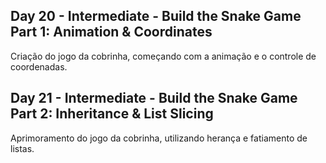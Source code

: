 ## Day 20 - Intermediate - Build the Snake Game Part 1: Animation & Coordinates
Criação do jogo da cobrinha, começando com a animação e o controle de coordenadas.

## Day 21 - Intermediate - Build the Snake Game Part 2: Inheritance & List Slicing
Aprimoramento do jogo da cobrinha, utilizando herança e fatiamento de listas.